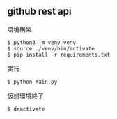 ## github rest api

環境構築
```
$ python3 -m venv venv
$ source ./venv/bin/activate
$ pip install -r requirements.txt
```


実行
```
$ python main.py
```

仮想環境終了
```
$ deactivate
```